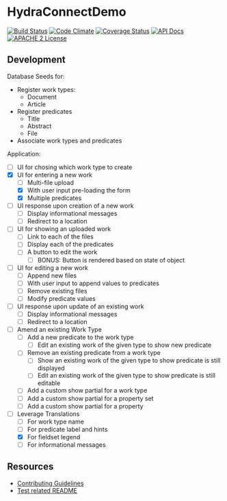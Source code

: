 # HydraConnectDemo

[![Build Status](https://travis-ci.org/ndlib/hydra_connect_demo.png?branch=master)](https://travis-ci.org/ndlib/hydra_connect_demo)
[![Code Climate](https://codeclimate.com/github/ndlib/hydra_connect_demo.png)](https://codeclimate.com/github/ndlib/hydra_connect_demo)
[![Coverage Status](https://img.shields.io/coveralls/ndlib/hydra_connect_demo.svg)](https://coveralls.io/r/ndlib/hydra_connect_demo)
[![API Docs](http://img.shields.io/badge/API-docs-blue.svg)](http://rubydoc.info/github/ndlib/hydra_connect_demo/master/frames/)
[![APACHE 2 License](http://img.shields.io/badge/APACHE2-license-blue.svg)](./LICENSE)

## Development

Database Seeds for:

- Register work types:
  - Document
  - Article
- Register predicates
  - Title
  - Abstract
  - File
- Associate work types and predicates

Application:

- [ ] UI for chosing which work type to create
- [X] UI for entering a new work
  - [ ] Multi-file upload
  - [X] With user input pre-loading the form
  - [X] Multiple predicates
- [ ] UI response upon creation of a new work
  - [ ] Display informational messages
  - [ ] Redirect to a location
- [ ] UI for showing an uploaded work
  - [ ] Link to each of the files
  - [ ] Display each of the predicates
  - [ ] A button to edit the work
    - [ ] BONUS: Button is rendered based on state of object
- [ ] UI for editing a new work
  - [ ] Append new files
  - [ ] With user input to append values to predicates
  - [ ] Remove existing files
  - [ ] Modify predicate values
- [ ] UI response upon update of an existing work
  - [ ] Display informational messages
  - [ ] Redirect to a location
- [ ] Amend an existing Work Type
  - [ ] Add a new predicate to the work type
    - [ ] Edit an existing work of the given type to show new predicate
  - [ ] Remove an existing predicate from a work type
    - [ ] Show an existing work of the given type to show predicate is still displayed
    - [ ] Edit an existing work of the given type to show predicate is still editable
  - [ ] Add a custom show partial for a work type
  - [ ] Add a custom show partial for a property set
  - [ ] Add a custom show partial for a property
- [ ] Leverage Translations
  - [ ] For work type name
  - [ ] For predicate label and hints
  - [X] For fieldset legend
  - [ ] For informational messages

## Resources

* [Contributing Guidelines](./CONTRIBUTING.md)
* [Test related README](./spec/README.md)
